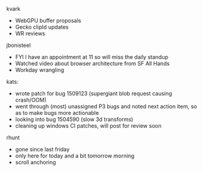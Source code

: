 kvark
  * WebGPU buffer proposals
  * Gecko clipId updates
  * WR reviews

jbonisteel
  * FYI I have an appointment at 11 so will miss the daily standup
  * Watched video about browser architecture from SF All Hands
  * Workday wrangling

kats:
  * wrote patch for bug 1509123 (supergiant blob request causing crash/OOM)
  * went through (most) unassigned P3 bugs and noted next action item, so as to make bugs more actionable
  * looking into bug 1504590 (slow 3d transforms)
  * cleaning up windows CI patches, will post for review soon

rhunt
  * gone since last friday
  * only here for today and a bit tomorrow morning
  * scroll anchoring
